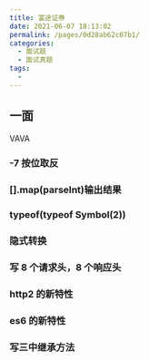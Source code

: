 ```yaml
---
title: 富途证券
date: 2021-06-07 18:13:02
permalink: /pages/0d28ab62c07b1/
categories:
  - 面试题
  - 面试真题
tags:
  - 
---
```

## 一面

VAVA

### -7 按位取反

### [].map(parseInt)输出结果

### typeof(typeof Symbol(2))

### 隐式转换

### 写 8 个请求头，8 个响应头

### http2 的新特性

### es6 的新特性

### 写三中继承方法

